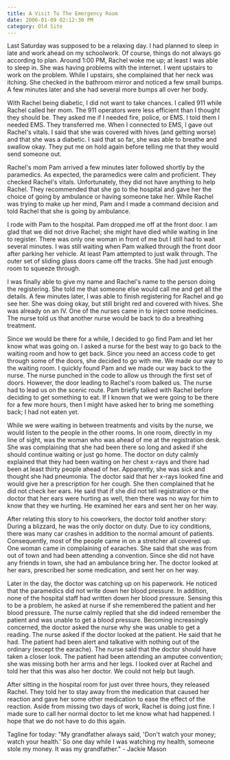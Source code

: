 ```yaml
---
title: A Visit To The Emergency Room
date: 2006-01-09 02:12:30 PM
category: Old Site
---
```


Last Saturday was supposed to be a relaxing day. I had planned to sleep in late and work ahead on my schoolwork. Of course, things do not always go according to plan. Around 1:00 PM, Rachel woke me up; at least I was able to sleep in. She was having problems with the internet. I went upstairs to work on the problem. While I upstairs, she complained that her neck was itching. She checked in the bathroom mirror and noticed a few small bumps. A few minutes later and she had several more bumps all over her body.

With Rachel being diabetic, I did not want to take chances. I called 911 while Rachel called her mom. The 911 operators were less efficient than I thought they should be. They asked me if I needed fire, police, or EMS. I told them I needed EMS. They transferred me. When I connected to EMS, I gave out Rachel's vitals. I said that she was covered with hives (and getting worse) and that she was a diabetic. I said that so far, she was able to breathe and swallow okay. They put me on hold again before telling me that they would send someone out.

Rachel's mom Pam arrived a few minutes later followed shortly by the paramedics. As expected, the paramedics were calm and proficient. They checked Rachel's vitals. Unfortunately, they did not have anything to help Rachel. They recommended that she go to the hospital and gave her the choice of going by ambulance or having someone take her. While Rachel was trying to make up her mind, Pam and I made a command decision and told Rachel that she is going by ambulance.

I rode with Pam to the hospital. Pam dropped me off at the front door. I am glad that we did not drive Rachel; she might have died while waiting in line to register. There was only one woman in front of me but I still had to wait several minutes. I was still waiting when Pam walked through the front door after parking her vehicle. At least Pam attempted to just walk through. The outer set of sliding glass doors came off the tracks. She had just enough room to squeeze through.

I was finally able to give my name and Rachel's name to the person doing the registering. She told me that someone else would call me and get all the details. A few minutes later, I was able to finish registering for Rachel and go see her. She was doing okay, but still bright red and covered with hives. She was already on an IV. One of the nurses came in to inject some medicines. The nurse told us that another nurse would be back to do a breathing treatment.

Since we would be there for a while, I decided to go find Pam and let her know what was going on. I asked a nurse for the best way to go back to the waiting room and how to get back. Since you need an access code to get through some of the doors, she decided to go with me. We made our way to the waiting room. I quickly found Pam and we made our way back to the nurse. The nurse punched in the code to allow us through the first set of doors. However, the door leading to Rachel's room balked us. The nurse had to lead us on the scenic route. Pam briefly talked with Rachel before deciding to get something to eat. If I known that we were going to be there for a few more hours, then I might have asked her to bring me something back; I had not eaten yet.

While we were waiting in between treatments and visits by the nurse, we would listen to the people in the other rooms. In one room, directly in my line of sight, was the woman who was ahead of me at the registration desk. She was complaining that she had been there so long and asked if she should continue waiting or just go home. The doctor on duty calmly explained that they had been waiting on her chest x-rays and there had been at least thirty people ahead of her. Apparently, she was sick and thought she had pneumonia. The doctor said that her x-rays looked fine and would give her a prescription for her cough. She then complained that he did not check her ears. He said that if she did not tell registration or the doctor that her ears were hurting as well, then there was no way for him to know that they we hurting. He examined her ears and sent her on her way.

After relating this story to his coworkers, the doctor told another story: During a blizzard, he was the only doctor on duty. Due to icy conditions, there was many car crashes in addition to the normal amount of patients. Consequently, most of the people came in on a stretcher all covered up. One woman came in complaining of earaches. She said that she was from out of town and had been attending a convention. Since she did not have any friends in town, she had an ambulance bring her. The doctor looked at her ears, prescribed her some medication, and sent her on her way.

Later in the day, the doctor was catching up on his paperwork. He noticed that the paramedics did not write down her blood pressure. In addition, none of the hospital staff had written down her blood pressure. Sensing this to be a problem, he asked at nurse if she remembered the patient and her blood pressure. The nurse calmly replied that she did indeed remember the patient and was unable to get a blood pressure. Becoming increasingly concerned, the doctor asked the nurse why she was unable to get a reading. The nurse asked if the doctor looked at the patient. He said that he had. The patient had been alert and talkative with nothing out of the ordinary (except the earache). The nurse said that the doctor should have taken a closer look. The patient had been attending an amputee convention; she was missing both her arms and her legs. I looked over at Rachel and told her that this was also her doctor. We could not help but laugh.

After sitting in the hospital room for just over three hours, they released Rachel. They told her to stay away from the medication that caused her reaction and gave her some other medication to ease the effect of the reaction. Aside from missing two days of work, Rachel is doing just fine. I made sure to call her normal doctor to let me know what had happened. I hope that we do not have to do this again.

Tagline for today: "My grandfather always said, 'Don't watch your money; watch your health.' So one day while I was watching my health, someone stole my money. It was my grandfather." - Jackie Mason
